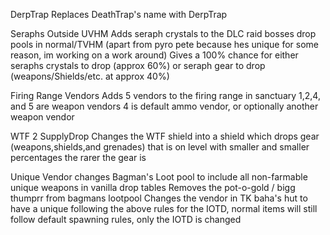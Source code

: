 DerpTrap
	Replaces DeathTrap's name with DerpTrap
	
Seraphs Outside UVHM
	Adds seraph crystals to the DLC raid bosses drop pools in normal/TVHM (apart from pyro pete because hes unique for some reason, im working on a work around) 
	Gives a 100% chance for either seraphs crystals to drop (approx 60%) or seraph gear to drop (weapons/Shields/etc. at approx 40%) 

Firing Range Vendors
	Adds 5 vendors to the firing range in sanctuary
	1,2,4, and 5 are weapon vendors
	4 is default ammo vendor, or optionally another weapon vendor

WTF 2 SupplyDrop
	Changes the WTF shield into a shield which drops gear (weapons,shields,and grenades) that is on level with smaller and smaller percentages the rarer the gear is
	
Unique Vendor
	changes Bagman's Loot pool to include all non-farmable unique weapons in vanilla drop tables
	Removes the pot-o-gold / bigg thumprr from bagmans lootpool
	Changes the vendor in TK baha's hut to have a unique following the above rules for the IOTD, normal items will still follow default spawning rules, only the IOTD is changed
